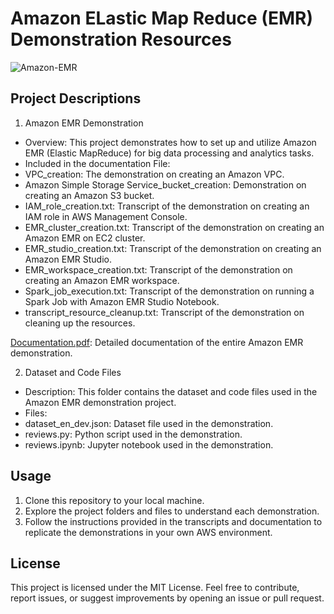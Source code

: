# Amazon ELastic Map Reduce (EMR) Demonstration Resources

![Amazon-EMR](https://github.com/kevinndungu-source/EMR_Demonstration_Resources/assets/114335263/2bd46564-6d9a-4e65-b242-39e428e2f70f)

## Project Descriptions
1. Amazon EMR Demonstration
-	Overview: This project demonstrates how to set up and utilize Amazon EMR (Elastic MapReduce) for big data processing and analytics tasks.
-	Included in the documentation File:
-	VPC_creation: The demonstration on creating an Amazon VPC.
-	Amazon Simple Storage Service_bucket_creation: Demonstration on creating an Amazon S3 bucket.
-	IAM_role_creation.txt: Transcript of the demonstration on creating an IAM role in AWS Management Console.
-	EMR_cluster_creation.txt: Transcript of the demonstration on creating an Amazon EMR on EC2 cluster.
-	EMR_studio_creation.txt: Transcript of the demonstration on creating an Amazon EMR Studio.
-	EMR_workspace_creation.txt: Transcript of the demonstration on creating an Amazon EMR workspace.
-	Spark_job_execution.txt: Transcript of the demonstration on running a Spark Job with Amazon EMR Studio Notebook.
-	transcript_resource_cleanup.txt: Transcript of the demonstration on cleaning up the resources.

[Documentation.pdf](https://drive.google.com/file/d/1zxrx1NdSQPI7zsVkzujVUDtXZfiq8G71/view?usp=drive_link): Detailed documentation of the entire Amazon EMR demonstration.

2. Dataset and Code Files
-	Description: This folder contains the dataset and code files used in the Amazon EMR demonstration project.
-	Files:
-	dataset_en_dev.json: Dataset file used in the demonstration.
-	reviews.py: Python script used in the demonstration.
-	reviews.ipynb: Jupyter notebook used in the demonstration.

## Usage
1.	Clone this repository to your local machine.
2.	Explore the project folders and files to understand each demonstration.
3.	Follow the instructions provided in the transcripts and documentation to replicate the demonstrations in your own AWS environment.

## License
This project is licensed under the MIT License.
Feel free to contribute, report issues, or suggest improvements by opening an issue or pull request.
